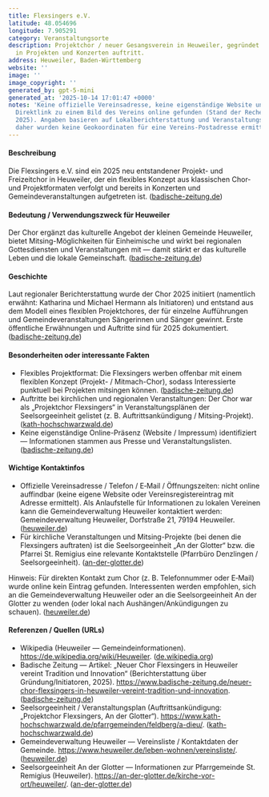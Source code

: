 ```yaml
---
title: Flexsingers e.V.
latitude: 48.054696
longitude: 7.905291
category: Veranstaltungsorte
description: Projektchor / neuer Gesangsverein in Heuweiler, gegründet 2025, der flexibel
  in Projekten und Konzerten auftritt.
address: Heuweiler, Baden-Württemberg
website: ''
image: ''
image_copyright: ''
generated_by: gpt-5-mini
generated_at: '2025-10-14 17:01:47 +0000'
notes: 'Keine offizielle Vereinsadresse, keine eigenständige Website und kein eindeutiger
  Direktlink zu einem Bild des Vereins online gefunden (Stand der Recherche: Oktober
  2025). Angaben basieren auf Lokalberichterstattung und Veranstaltungsankündigungen;
  daher wurden keine Geokoordinaten für eine Vereins-Postadresse ermittelt.'
---
```

#### Beschreibung
Die Flexsingers e.V. sind ein 2025 neu entstandener Projekt- und Freizeitchor in Heuweiler, der ein flexibles Konzept aus klassischen Chor- und Projektformaten verfolgt und bereits in Konzerten und Gemeindeveranstaltungen aufgetreten ist. ([badische-zeitung.de](https://www.badische-zeitung.de/neuer-chor-flexsingers-in-heuweiler-vereint-tradition-und-innovation?utm_source=openai))

#### Bedeutung / Verwendungszweck für Heuweiler
Der Chor ergänzt das kulturelle Angebot der kleinen Gemeinde Heuweiler, bietet Mitsing-Möglichkeiten für Einheimische und wirkt bei regionalen Gottesdiensten und Veranstaltungen mit — damit stärkt er das kulturelle Leben und die lokale Gemeinschaft. ([badische-zeitung.de](https://www.badische-zeitung.de/neuer-chor-flexsingers-in-heuweiler-vereint-tradition-und-innovation?utm_source=openai))

#### Geschichte
Laut regionaler Berichterstattung wurde der Chor 2025 initiiert (namentlich erwähnt: Katharina und Michael Hermann als Initiatoren) und entstand aus dem Modell eines flexiblen Projektchores, der für einzelne Aufführungen und Gemeindeveranstaltungen Sängerinnen und Sänger gewinnt. Erste öffentliche Erwähnungen und Auftritte sind für 2025 dokumentiert. ([badische-zeitung.de](https://www.badische-zeitung.de/neuer-chor-flexsingers-in-heuweiler-vereint-tradition-und-innovation?utm_source=openai))

#### Besonderheiten oder interessante Fakten
- Flexibles Projektformat: Die Flexsingers werben offenbar mit einem flexiblen Konzept (Projekt- / Mitmach-Chor), sodass Interessierte punktuell bei Projekten mitsingen können. ([badische-zeitung.de](https://www.badische-zeitung.de/neuer-chor-flexsingers-in-heuweiler-vereint-tradition-und-innovation?utm_source=openai))  
- Auftritte bei kirchlichen und regionalen Veranstaltungen: Der Chor war als „Projektchor Flexsingers“ in Veranstaltungsplänen der Seelsorgeeinheit gelistet (z. B. Auftrittsankündigung / Mitsing-Projekt). ([kath-hochschwarzwald.de](https://www.kath-hochschwarzwald.de/pfarrgemeinden/feldberg/a-dieu/))  
- Keine eigenständige Online-Präsenz (Website / Impressum) identifiziert — Informationen stammen aus Presse und Veranstaltungslisten. ([badische-zeitung.de](https://www.badische-zeitung.de/neuer-chor-flexsingers-in-heuweiler-vereint-tradition-und-innovation?utm_source=openai))

#### Wichtige Kontaktinfos
- Offizielle Vereinsadresse / Telefon / E‑Mail / Öffnungszeiten: nicht online auffindbar (keine eigene Website oder Vereinsregistereintrag mit Adresse ermittelt). Als Anlaufstelle für Informationen zu lokalen Vereinen kann die Gemeindeverwaltung Heuweiler kontaktiert werden: Gemeindeverwaltung Heuweiler, Dorfstraße 21, 79194 Heuweiler. ([heuweiler.de](https://www.heuweiler.de/leben-wohnen/vereinsliste))  
- Für kirchliche Veranstaltungen und Mitsing-Projekte (bei denen die Flexsingers auftraten) ist die Seelsorgeeinheit „An der Glotter“ bzw. die Pfarrei St. Remigius eine relevante Kontaktstelle (Pfarrbüro Denzlingen / Seelsorgeeinheit). ([an-der-glotter.de](https://an-der-glotter.de/kirche-vor-ort/heuweiler/?utm_source=openai))

Hinweis: Für direkten Kontakt zum Chor (z. B. Telefonnummer oder E‑Mail) wurde online kein Eintrag gefunden. Interessenten werden empfohlen, sich an die Gemeindeverwaltung Heuweiler oder an die Seelsorgeeinheit An der Glotter zu wenden (oder lokal nach Aushängen/Ankündigungen zu schauen). ([heuweiler.de](https://www.heuweiler.de/leben-wohnen/vereinsliste))

#### Referenzen / Quellen (URLs)
- Wikipedia (Heuweiler — Gemeindeinformationen). https://de.wikipedia.org/wiki/Heuweiler. ([de.wikipedia.org](https://de.wikipedia.org/wiki/Heuweiler?utm_source=openai))  
- Badische Zeitung — Artikel: „Neuer Chor Flexsingers in Heuweiler vereint Tradition und Innovation“ (Berichterstattung über Gründung/Initiatoren, 2025). https://www.badische-zeitung.de/neuer-chor-flexsingers-in-heuweiler-vereint-tradition-und-innovation. ([badische-zeitung.de](https://www.badische-zeitung.de/neuer-chor-flexsingers-in-heuweiler-vereint-tradition-und-innovation?utm_source=openai))  
- Seelsorgeeinheit / Veranstaltungsplan (Auftrittsankündigung: „Projektchor Flexsingers, An der Glotter“). https://www.kath-hochschwarzwald.de/pfarrgemeinden/feldberg/a-dieu/. ([kath-hochschwarzwald.de](https://www.kath-hochschwarzwald.de/pfarrgemeinden/feldberg/a-dieu/))  
- Gemeindeverwaltung Heuweiler — Vereinsliste / Kontaktdaten der Gemeinde. https://www.heuweiler.de/leben-wohnen/vereinsliste/. ([heuweiler.de](https://www.heuweiler.de/leben-wohnen/vereinsliste))  
- Seelsorgeeinheit An der Glotter — Informationen zur Pfarrgemeinde St. Remigius (Heuweiler). https://an-der-glotter.de/kirche-vor-ort/heuweiler/. ([an-der-glotter.de](https://an-der-glotter.de/kirche-vor-ort/heuweiler/?utm_source=openai))